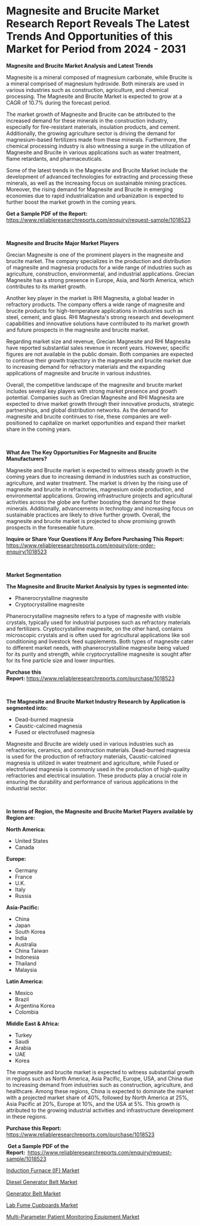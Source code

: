 <p><h1>Magnesite and Brucite Market Research Report Reveals The Latest Trends And Opportunities of this Market for Period from 2024 - 2031</h1></p><p><strong>Magnesite and Brucite Market Analysis and Latest Trends</strong></p>
<p><p>Magnesite is a mineral composed of magnesium carbonate, while Brucite is a mineral comprised of magnesium hydroxide. Both minerals are used in various industries such as construction, agriculture, and chemical processing. The Magnesite and Brucite Market is expected to grow at a CAGR of 10.7% during the forecast period.</p><p>The market growth of Magnesite and Brucite can be attributed to the increased demand for these minerals in the construction industry, especially for fire-resistant materials, insulation products, and cement. Additionally, the growing agriculture sector is driving the demand for magnesium-based fertilizers made from these minerals. Furthermore, the chemical processing industry is also witnessing a surge in the utilization of Magnesite and Brucite in various applications such as water treatment, flame retardants, and pharmaceuticals.</p><p>Some of the latest trends in the Magnesite and Brucite Market include the development of advanced technologies for extracting and processing these minerals, as well as the increasing focus on sustainable mining practices. Moreover, the rising demand for Magnesite and Brucite in emerging economies due to rapid industrialization and urbanization is expected to further boost the market growth in the coming years.</p></p>
<p><strong>Get a Sample PDF of the Report:&nbsp;</strong> <a href="https://www.reliableresearchreports.com/enquiry/request-sample/1018523">https://www.reliableresearchreports.com/enquiry/request-sample/1018523</a></p>
<p>&nbsp;</p>
<p><strong>Magnesite and Brucite Major Market Players</strong></p>
<p><p>Grecian Magnesite is one of the prominent players in the magnesite and brucite market. The company specializes in the production and distribution of magnesite and magnesia products for a wide range of industries such as agriculture, construction, environmental, and industrial applications. Grecian Magnesite has a strong presence in Europe, Asia, and North America, which contributes to its market growth.</p><p>Another key player in the market is RHI Magnesita, a global leader in refractory products. The company offers a wide range of magnesite and brucite products for high-temperature applications in industries such as steel, cement, and glass. RHI Magnesita's strong research and development capabilities and innovative solutions have contributed to its market growth and future prospects in the magnesite and brucite market.</p><p>Regarding market size and revenue, Grecian Magnesite and RHI Magnesita have reported substantial sales revenue in recent years. However, specific figures are not available in the public domain. Both companies are expected to continue their growth trajectory in the magnesite and brucite market due to increasing demand for refractory materials and the expanding applications of magnesite and brucite in various industries.</p><p>Overall, the competitive landscape of the magnesite and brucite market includes several key players with strong market presence and growth potential. Companies such as Grecian Magnesite and RHI Magnesita are expected to drive market growth through their innovative products, strategic partnerships, and global distribution networks. As the demand for magnesite and brucite continues to rise, these companies are well-positioned to capitalize on market opportunities and expand their market share in the coming years.</p></p>
<p>&nbsp;</p>
<p><strong>What Are The Key Opportunities For Magnesite and Brucite Manufacturers?</strong></p>
<p><p>Magnesite and Brucite market is expected to witness steady growth in the coming years due to increasing demand in industries such as construction, agriculture, and water treatment. The market is driven by the rising use of magnesite and brucite in refractories, magnesium oxide production, and environmental applications. Growing infrastructure projects and agricultural activities across the globe are further boosting the demand for these minerals. Additionally, advancements in technology and increasing focus on sustainable practices are likely to drive further growth. Overall, the magnesite and brucite market is projected to show promising growth prospects in the foreseeable future.</p></p>
<p><strong>Inquire or Share Your Questions If Any Before Purchasing This Report:</strong> <a href="https://www.reliableresearchreports.com/enquiry/pre-order-enquiry/1018523">https://www.reliableresearchreports.com/enquiry/pre-order-enquiry/1018523</a></p>
<p>&nbsp;</p>
<p><strong>Market Segmentation</strong></p>
<p><strong>The Magnesite and Brucite Market Analysis by types is segmented into:</strong></p>
<p><ul><li>Phanerocrystalline magnesite</li><li>Cryptocrystalline magnesite</li></ul></p>
<p><p>Phanerocrystalline magnesite refers to a type of magnesite with visible crystals, typically used for industrial purposes such as refractory materials and fertilizers. Cryptocrystalline magnesite, on the other hand, contains microscopic crystals and is often used for agricultural applications like soil conditioning and livestock feed supplements. Both types of magnesite cater to different market needs, with phanerocrystalline magnesite being valued for its purity and strength, while cryptocrystalline magnesite is sought after for its fine particle size and lower impurities.</p></p>
<p><strong>Purchase this Report:&nbsp;</strong><a href="https://www.reliableresearchreports.com/purchase/1018523">https://www.reliableresearchreports.com/purchase/1018523</a></p>
<p>&nbsp;</p>
<p><strong>The Magnesite and Brucite Market Industry Research by Application is segmented into:</strong></p>
<p><ul><li>Dead-burned magnesia</li><li>Caustic-calcined magnesia</li><li>Fused or electrofused magnesia</li></ul></p>
<p><p>Magnesite and Brucite are widely used in various industries such as refractories, ceramics, and construction materials. Dead-burned magnesia is used for the production of refractory materials, Caustic-calcined magnesia is utilized in water treatment and agriculture, while Fused or electrofused magnesia is commonly used in the production of high-quality refractories and electrical insulation. These products play a crucial role in ensuring the durability and performance of various applications in the industrial sector.</p></p>
<p>&nbsp;</p>
<p><strong>In terms of Region, the Magnesite and Brucite Market Players available by Region are:</strong></p>
<p>
    <p> <strong> North America: </strong>
        <ul>
            <li>United States</li>
            <li>Canada</li>
        </ul>
        </p> 
    <p> <strong> Europe: </strong>
        <ul>
            <li>Germany</li>
            <li>France</li>
            <li>U.K.</li>
            <li>Italy</li>
            <li>Russia</li>
        </ul>
        </p> 
    <p> <strong> Asia-Pacific: </strong>
        <ul>
            <li>China</li>
            <li>Japan</li>
            <li>South Korea</li>
            <li>India</li>
            <li>Australia</li>
            <li>China Taiwan</li>
            <li>Indonesia</li>
            <li>Thailand</li>
            <li>Malaysia</li>
        </ul>
        </p> 
    <p> <strong> Latin America: </strong>
        <ul>
            <li>Mexico</li>
            <li>Brazil</li>
            <li>Argentina Korea</li>
            <li>Colombia</li>
        </ul>
        </p> 
    <p> <strong> Middle East & Africa: </strong>
        <ul>
            <li>Turkey</li>
            <li>Saudi</li>
            <li>Arabia</li>
            <li>UAE</li>
            <li>Korea</li>
        </ul>
    </p>
    </p>
<p><p>The magnesite and brucite market is expected to witness substantial growth in regions such as North America, Asia Pacific, Europe, USA, and China due to increasing demand from industries such as construction, agriculture, and healthcare. Among these regions, China is expected to dominate the market with a projected market share of 40%, followed by North America at 25%, Asia Pacific at 20%, Europe at 10%, and the USA at 5%. This growth is attributed to the growing industrial activities and infrastructure development in these regions.</p></p>
<p><strong>Purchase this Report: </strong><a href="https://www.reliableresearchreports.com/purchase/1018523">https://www.reliableresearchreports.com/purchase/1018523</a></p>
<p>&nbsp;<strong>Get a Sample PDF of the Report:&nbsp;&nbsp;</strong><a href="https://www.reliableresearchreports.com/enquiry/request-sample/1018523">https://www.reliableresearchreports.com/enquiry/request-sample/1018523</a></p>
<p><strong></strong></p>
<p><p><a href="https://github.com/jsmusil/Market-Research-Report-List-1/blob/main/induction-furnace-if-market.md">Induction Furnace (IF) Market</a></p><p><a href="https://medium.com/p/e9295414c761/edit">Diesel Generator Belt Market</a></p><p><a href="https://medium.com/p/8ee99e9abb0c/edit">Generator Belt Market</a></p><p><a href="https://medium.com/p/89f6dcf45386/edit">Lab Fume Cupboards Market</a></p><p><a href="https://github.com/bmorecock/Market-Research-Report-List-1/blob/main/multi-parameter-patient-monitoring-equipment-market.md">Multi-Parameter Patient Monitoring Equipment Market</a></p></p>